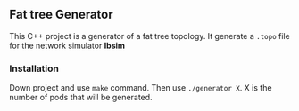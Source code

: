 ## Fat tree Generator
This C++ project is a generator of a fat tree topology. It generate a `.topo` file for the network simulator **Ibsim**

### Installation 
Down project and use `make` command. Then use `./generator X`. X is the number of pods that will be generated.
